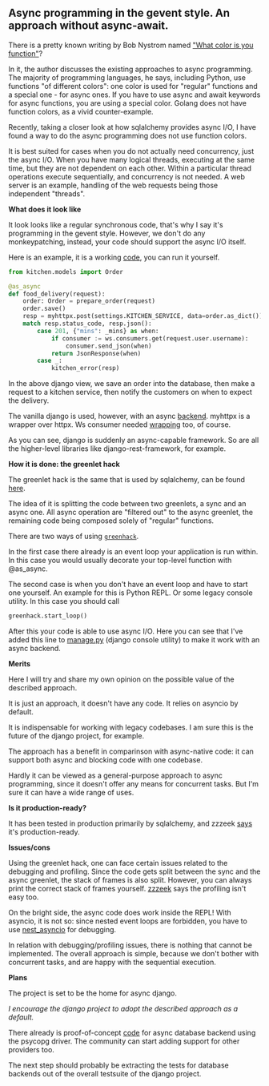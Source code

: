 ## Async programming in the gevent style. An approach without async-await.

There is a pretty known writing by Bob Nystrom named
["What color is you function"](https://journal.stuffwithstuff.com/2015/02/01/what-color-is-your-function/)?

In it, the author discusses the existing approaches to async programming.
The majority of programming languages, he says, including Python, use functions "of different colors": one color is used for "regular" functions and a special one - for async ones. If you have to use async and await keywords for async functions, you are using a special color.
Golang does not have function colors, as a vivid counter-example.

Recently, taking a closer look at how sqlalchemy provides async I/O,
I have found a way to do the async programming does not use function colors.

It is best suited for cases when you do not actually need concurrency, just the async I/O. When you have many logical threads, executing at the same time, but they are not dependent on each other. Within a particular thread operations execute sequentially, and concurrency is not needed. A web server is an example, handling of the web requests being those independent "threads". 

**What does it look like**

It look looks like a regular synchronous code, that's why I say it's programming in the gevent style. However, we don't do any monkeypatching, instead, your code should support the async I/O itself.  

Here is an example, it is a working [code](https://github.com/Bi-Coloured-Python-Rock-Snake/pgbackend/blob/main/kitchen/views.py#L20),
you can run it yourself.

```python
from kitchen.models import Order

@as_async
def food_delivery(request):
    order: Order = prepare_order(request)
    order.save()
    resp = myhttpx.post(settings.KITCHEN_SERVICE, data=order.as_dict())
    match resp.status_code, resp.json():
        case 201, {"mins": _mins} as when:
            if consumer := ws.consumers.get(request.user.username):
                consumer.send_json(when)
            return JsonResponse(when)
        case _:
            kitchen_error(resp)
```

In the above django view, we save an order into the database, then make a request to a kitchen service, then notify the customers on when to expect the delivery.

The vanilla django is used, however, with an async [backend](https://github.com/Bi-Coloured-Python-Rock-Snake/pgbackend/tree/main/pgbackend).
myhttpx is a wrapper over httpx. Ws consumer needed [wrapping](https://github.com/Bi-Coloured-Python-Rock-Snake/pgbackend/blob/main/kitchen/ws.py#L8) too, of course.

As you can see, django is suddenly an async-capable framework. So are all the higher-level libraries like django-rest-framework, for example.

 **How it is done: the greenlet hack**

The greenlet hack is the same that is used by sqlalchemy, can be found [here](https://github.com/Bi-Coloured-Python-Rock-Snake/greenhack).

The idea of it is splitting the code between two greenlets, a sync and an async one. All async operation are "filtered out" to the async greenlet, the remaining code being composed solely of "regular" functions.

There are two ways of using [`greenhack`](https://github.com/Bi-Coloured-Python-Rock-Snake/greenhack).

In the first case there already is an event loop your application is run within. In this case you would usually decorate your top-level function with @as_async.

The second case is when you don't have an event loop and have to start one yourself. An example for this is Python REPL. Or some legacy console utility. In this case you should call

```python
greenhack.start_loop()
```

After this your code is able to use async I/O. Here you can see that I've added this line to [manage.py](https://github.com/Bi-Coloured-Python-Rock-Snake/pgbackend/blob/main/manage.py#L25) (django console utility) to make it work with an async backend.

**Merits**

Here I will try and share my own opinion on the possible value of the described approach.

It is just an approach, it doesn't have any code. It relies on asyncio by default.

It is indispensable for working with legacy codebases. I am sure this is the future of the django project, for example.

The approach has a benefit in comparinson with async-native code: it can support both async and blocking code with one codebase.

Hardly it can be viewed as a general-purpose approach to async programming, since it doesn't offer any means for concurrent tasks. But I'm sure it can have a wide range of uses.

**Is it production-ready?**

It has been tested in production primarily by sqlalchemy, and zzzeek [says](https://github.com/Bi-Coloured-Python-Rock-Snake/readme/issues/3#issuecomment-1273439668) it's production-ready.                                                                 

**Issues/cons**

Using the greenlet hack, one can face certain issues related to the debugging and profiling.
Since the code gets split between the sync and the async greenlet, the stack of frames is also split. However, you can always print the correct stack of frames yourself. [zzzeek](https://github.com/zzzeek) says the profiling isn't easy too.

On the bright side, the async code does work inside the REPL! With asyncio, it is not so: since nested event loops are forbidden, you have to use [nest_asyncio](https://github.com/erdewit/nest_asyncio) for debugging.

In relation with debugging/profiling issues, there is nothing that cannot be implemented. The overall approach is simple, because we don't bother with concurrent tasks, and are happy with the sequential execution.


**Plans**

The project is set to be the home for async django.

*I encourage the django project to adopt the described approach as a default.*

There already is proof-of-concept [code](https://github.com/Bi-Coloured-Python-Rock-Snake/pgbackend/tree/main/pgbackend) for async database backend using the psycopg driver. The community can start adding support for other providers too.

The next step should probably be extracting the tests for database backends out of the overall testsuite of the django project.